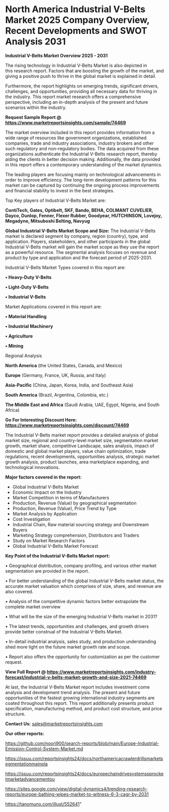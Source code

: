 # North America Industrial V-Belts Market 2025 Company Overview, Recent Developments and SWOT Analysis 2031

<Strong> Industrial V-Belts Market Overview 2025 - 2031</strong>

The rising technology in Industrial V-Belts Market is also depicted in this research report. Factors that are boosting the growth of the market, and giving a positive push to thrive in the global market is explained in detail.

Furthermore, the report highlights on emerging trends, significant drivers, challenges, and opportunities, providing all necessary data for thriving in the industry. This report market research offers a comprehensive perspective, including an in-depth analysis of the present and future scenarios within the industry.

<strong>Request Sample Report @ <a href=https://www.marketreportsinsights.com/sample/74469>https://www.marketreportsinsights.com/sample/74469</a></strong>

The market overview included in this report provides information from a wide range of resources like government organizations, established companies, trade and industry associations, industry brokers and other such regulatory and non-regulatory bodies. The data acquired from these organizations authenticate the Industrial V-Belts research report, thereby aiding the clients in better decision making. Additionally, the data provided in this report offers a contemporary understanding of the market dynamics.

The leading players are focusing mainly on technological advancements in order to improve efficiency. The long-term development patterns for this market can be captured by continuing the ongoing process improvements and financial stability to invest in the best strategies.

Top Key players of Industrial V-Belts Market are:

<strong>ContiTech, Gates, Optibelt, SKF, Bando, BEHA, COLMANT CUVELIER, Dayco, Dunlop, Fenner, Flexer Rubber, Goodyear, HUTCHINSON, Lovejoy, Megadyne, Mitsuboshi Belting, Navyug</strong>

<strong><b>Global Industrial V-Belts Market Scope and Size:</b></strong>
The Industrial V-Belts market is declared segment by company, region (country), type, and application. Players, stakeholders, and other participants in the global Industrial V-Belts market will gain the market scope as they use the report as a powerful resource. The segmental analysis focuses on revenue and product by type and application and the forecast period of 2025-2031.

Industrial V-Belts Market Types covered in this report are:

<strong>• Heavy-Duty V-Belts

• Light-Duty V-Belts

• Industrial V-Belts</strong>

Market Applications covered in this report are:

<strong>• Material Handling

• Industrial Machinery

• Agriculture

• Mining</strong> 

Regional Analysis

<strong>North America</strong> (the United States, Canada, and Mexico)

<strong>Europe</strong> (Germany, France, UK, Russia, and Italy)

<strong>Asia-Pacific</strong> (China, Japan, Korea, India, and Southeast Asia)

<strong>South America</strong> (Brazil, Argentina, Colombia, etc.)

<strong>The Middle East and Africa</strong> (Saudi Arabia, UAE, Egypt, Nigeria, and South Africa)

<strong>Go For Interesting Discount Here: <a href=https://www.marketreportsinsights.com/discount/74469>https://www.marketreportsinsights.com/discount/74469</a></strong>

The Industrial V-Belts market report provides a detailed analysis of global market size, regional and country-level market size, segmentation market growth, market share, competitive Landscape, sales analysis, impact of domestic and global market players, value chain optimization, trade regulations, recent developments, opportunities analysis, strategic market growth analysis, product launches, area marketplace expanding, and technological innovations.

<strong><b>Major factors covered in the report:</b></strong>
<ul>
  <li>Global Industrial V-Belts Market </li>
  <li>Economic Impact on the Industry</li>
  <li>Market Competition in terms of Manufacturers</li>
  <li>Production, Revenue (Value) by geographical segmentation</li>
  <li>Production, Revenue (Value), Price Trend by Type</li>
  <li>Market Analysis by Application</li>
  <li>Cost Investigation</li>
  <li>Industrial Chain, Raw material sourcing strategy and Downstream Buyers</li>
  <li>Marketing Strategy comprehension, Distributors and Traders</li>
  <li>Study on Market Research Factors</li>
  <li>Global Industrial V-Belts Market Forecast</li>
</ul>

<strong><b>Key Point of the Industrial V-Belts Market report:</b></strong>

• Geographical distribution, company profiling, and various other market segmentation are provided in the report.

• For better understanding of the global Industrial V-Belts market status, the accurate market valuation which comprises of size, share, and revenue are also covered.

• Analysis of the competitive dynamic factors better extrapolate the complete market overview

• What will be the size of the emerging Industrial V-Belts market in 2031?

• The latest trends, opportunities and challenges, and growth drivers provide better construal of the Industrial V-Belts Market.

• In-detail industrial analysis, sales study, and production understanding shed more light on the future market growth rate and scope.

• Report also offers the opportunity for customization as per the customer request.

<strong><b>View Full Report @ <a href=https://www.marketreportsinsights.com/industry-forecast/industrial-v-belts-market-growth-and-size-2021-74469>https://www.marketreportsinsights.com/industry-forecast/industrial-v-belts-market-growth-and-size-2021-74469</a></b></strong>


At last, the Industrial V-Belts Market report includes investment come analysis and development trend analysis. The present and future opportunities of the fastest growing international industry segments are coated throughout this report. This report additionally presents product specification, manufacturing method, and product cost structure, and price structure.

<strong>Contact Us:</strong>
sales@marketreportsinsights.com

<strong>Our other reports:</strong>

<a href=https://github.com/noori900/search-reports/blob/main/Europe-Industrial-Emission-Control-System-Market.md>https://github.com/noori900/search-reports/blob/main/Europe-Industrial-Emission-Control-System-Market.md</a>

<a href=https://issuu.com/reportsinsights24/docs/northamericacrawlerdrillsmarketsegmentationmainpla>https://issuu.com/reportsinsights24/docs/northamericacrawlerdrillsmarketsegmentationmainpla</a>

<a href=https://issuu.com/reportsinsights24/docs/europechaindrivesystemssprocketmarketadvancementou>https://issuu.com/reportsinsights24/docs/europechaindrivesystemssprocketmarketadvancementou</a>

<a href=https://sites.google.com/view/digital-dynamics4/trending-research-reports/europe-bathing-wipes-market-to-witness-6-3-cagr-by-2031>https://sites.google.com/view/digital-dynamics4/trending-research-reports/europe-bathing-wipes-market-to-witness-6-3-cagr-by-2031</a>

<a href=https://tanomuno.com/illust/552641>https://tanomuno.com/illust/552641</a>"
